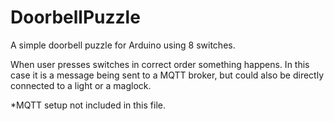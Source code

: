 # DoorbellPuzzle
 A simple doorbell puzzle for Arduino using 8 switches.

 When user presses switches in correct order something happens. In this case it is a message being sent to a MQTT broker, but could also be directly connected to a light or a maglock.

 *MQTT setup not included in this file.
